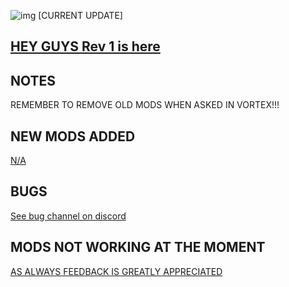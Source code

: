 ![img](https://s11.gifyu.com/images/Cuty-od-Dreams-Logo-YellowUP.png)
[CURRENT UPDATE]

[HEY GUYS Rev 1 is here](https://)
-

NOTES
-

REMEMBER TO REMOVE OLD MODS WHEN ASKED IN VORTEX!!!



NEW MODS ADDED 
-

[N/A](https://)

BUGS
-

 [See bug channel on discord](https://discord.gg/xZNztPjA2u)

MODS NOT WORKING AT THE MOMENT 
-



[AS ALWAYS FEEDBACK IS GREATLY APPRECIATED](https://)
